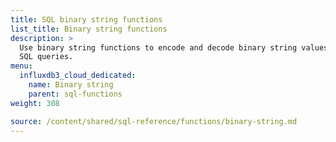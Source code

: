 ```yaml
---
title: SQL binary string functions
list_title: Binary string functions
description: >
  Use binary string functions to encode and decode binary string values in
  SQL queries.
menu:
  influxdb3_cloud_dedicated:
    name: Binary string
    parent: sql-functions    
weight: 308

source: /content/shared/sql-reference/functions/binary-string.md
---
```


<!-- 
The content of this page is at
// SOURCE /content/shared/sql-reference/functions/binary-string.md
-->

